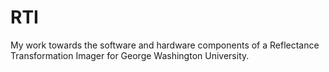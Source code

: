 # RTI
My work towards the software and hardware components of a Reflectance Transformation Imager for George Washington University.
